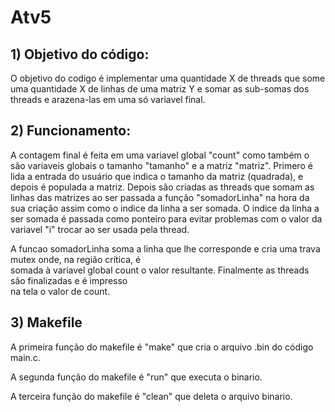 # Atv5
## 1) Objetivo do código:

O objetivo do codigo é implementar uma quantidade X de threads que some uma quantidade X de linhas de uma matriz Y e somar as sub-somas dos threads e arazena-las em uma só variavel final. 

## 2) Funcionamento:

A contagem final é feita em uma variavel global "count" como também o são variaveis globais o tamanho   "tamanho" e a matriz "matriz". Primero é lida a entrada do usuário que indica o tamanho da matriz (quadrada), e depois é populada a matriz. Depois são criadas as threads que somam as linhas das
matrizes ao ser passada a função "somadorLinha" na hora da sua criação assim como o indice da linha
a ser somada. O indice da linha a ser somada é passada como ponteiro para evitar problemas com o valor da variavel "i" trocar ao ser usada pela thread.   

A funcao somadorLinha soma a linha que lhe corresponde e cria uma trava mutex onde, na região crítica, é   
somada à variavel global count o valor resultante. Finalmente as threads são finalizadas e é impresso   
na tela o valor de count.

## 3) Makefile

A primeira função do makefile é "make" que cria o arquivo .bin do código main.c.

A segunda função do makefile é "run" que executa o binario.

A terceira função do makefile é "clean" que deleta o arquivo binario.
